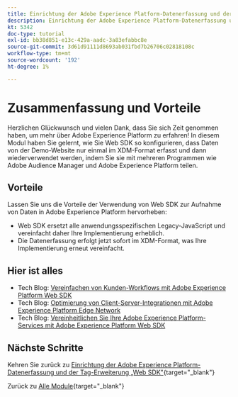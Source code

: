 ```yaml
---
title: Einrichtung der Adobe Experience Platform-Datenerfassung und der Web-SDK-Erweiterung - Zusammenfassung
description: Einrichtung der Adobe Experience Platform-Datenerfassung und der Web-SDK-Erweiterung - Zusammenfassung
kt: 5342
doc-type: tutorial
exl-id: bb38d851-e13c-429a-aadc-3a83efabbc8e
source-git-commit: 3d61d91111d8693ab031fbd7b26706c02818108c
workflow-type: tm+mt
source-wordcount: '192'
ht-degree: 1%

---
```


# Zusammenfassung und Vorteile

Herzlichen Glückwunsch und vielen Dank, dass Sie sich Zeit genommen haben, um mehr über Adobe Experience Platform zu erfahren!
In diesem Modul haben Sie gelernt, wie Sie Web SDK so konfigurieren, dass Daten von der Demo-Website nur einmal im XDM-Format erfasst und dann wiederverwendet werden, indem Sie sie mit mehreren Programmen wie Adobe Audience Manager und Adobe Experience Platform teilen.

## Vorteile

Lassen Sie uns die Vorteile der Verwendung von Web SDK zur Aufnahme von Daten in Adobe Experience Platform hervorheben:

- Web SDK ersetzt alle anwendungsspezifischen Legacy-JavaScript und vereinfacht daher Ihre Implementierung erheblich.
- Die Datenerfassung erfolgt jetzt sofort im XDM-Format, was Ihre Implementierung erneut vereinfacht.

## Hier ist alles

- Tech Blog: [Vereinfachen von Kunden-Workflows mit Adobe Experience Platform Web SDK](https://medium.com/adobetech/simplifying-customer-workflows-with-adobe-experience-platform-web-sdk-4e54fe134f4a)
- Tech Blog: [Optimierung von Client-Server-Integrationen mit Adobe Experience Platform Edge Network](https://medium.com/adobetech/streamlining-client-server-integrations-with-adobe-experience-platform-experience-edge-1caaef887172)
- Tech Blog: [Vereinheitlichen Sie Ihre Adobe Experience Platform-Services mit Adobe Experience Platform Web SDK](https://medium.com/adobetech/unify-your-adobe-experience-platform-services-with-adobe-experience-platform-web-sdk-75cf6851a9fc)

## Nächste Schritte

Kehren Sie zurück zu [Einrichtung der Adobe Experience Platform-Datenerfassung und der Tag-Erweiterung „Web SDK&quot;](./data-ingestion-launch-web-sdk.md){target="_blank"}

Zurück zu [Alle Module](./../../../../overview.md){target="_blank"}
